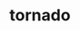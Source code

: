 ---
layout: smileys&emotion
title: tornado
emoji: tornado
permalink: 🌪.html
image: assets/img/3moji/tornado.png
---
